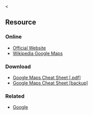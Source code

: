 &lt;

Resource
--------

### Online

-   [Official Website](http://maps.google.com/)
-   [Wikipedia Google Maps](http://en.wikipedia.org/wiki/Google_Maps)

### Download

-   [Google Maps Cheat Sheet \[.pdf\]](http://www.nabito.net/google-maps-cheat-sheets/)
-   [Google Maps Cheat Sheet \[backup\]](static/cs/Google_Maps_Cheat_Sheet.pdf)

### Related

-   [Google](google.html "Google Cheat Sheet")
